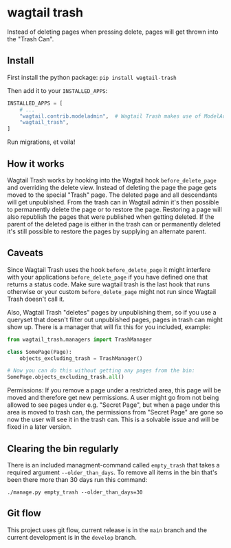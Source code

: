 # wagtail trash

Instead of deleting pages when pressing delete, pages will get thrown into the "Trash Can".


## Install

First install the python package:
`pip install wagtail-trash`

Then add it to your `INSTALLED_APPS`:

```python
INSTALLED_APPS = [
    # ...
    "wagtail.contrib.modeladmin",  # Wagtail Trash makes use of ModelAdmin, it needs to be installed.
    "wagtail_trash",
]
```

Run migrations, et voila!


## How it works

Wagtail Trash works by hooking into the Wagtail hook `before_delete_page` and overriding the delete view.
Instead of deleting the page the page gets moved to the special "Trash" page. The deleted page and all descendants will get unpublished.
From the trash can in Wagtail admin it's then possible to permanently delete the page or to restore the page. Restoring a page will also republish the pages that were published when getting deleted.
If the parent of the deleted page is either in the trash can or permanently deleted it's still possible to restore the pages by supplying an alternate parent.


## Caveats

Since Wagtail Trash uses the hook `before_delete_page` it might interfere with your applications `before_delete_page` if you have defined one that returns a status code. Make sure wagtail trash is the last hook that runs otherwise or your custom `before_delete_page` might not run since Wagtail Trash doesn't call it.

Also, Wagtail Trash "deletes" pages by unpublishing them, so if you use a queryset that doesn't filter out unpublished pages, pages in trash can might show up. There is a manager that will fix this for you included, example:

```python
from wagtail_trash.managers import TrashManager

class SomePage(Page):
    objects_excluding_trash = TrashManager()

# Now you can do this without getting any pages from the bin:
SomePage.objects_excluding_trash.all()
```

Permissions: If you remove a page under a restricted area, this page will be moved and therefore get new permissions. A user might go from not being allowed to see pages under e.g. "Secret Page", but when a page under this area is moved to trash can, the permissions from "Secret Page" are gone so now the user will see it in the trash can.
This is a solvable issue and will be fixed in a later version.


## Clearing the bin regularly

There is an included managment-command called `empty_trash` that takes a required argument `--older_than_days`. To remove all items in the bin that's been there more than 30 days run this command:

`./manage.py empty_trash --older_than_days=30`

## Git flow

This project uses git flow, current release is in the `main` branch and the current development is in the `develop` branch.
